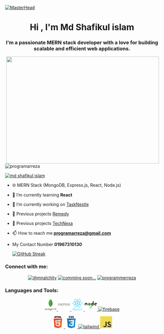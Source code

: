 [![MasterHead](https://i.postimg.cc/sXrNkY9k/cover-reza22-1.jpg)](https://rishavchanda.io)
<h1 align="center">Hi , I'm Md Shafikul islam</h1>
<h3 align="center">I'm a passionate MERN stack developer with a love for building scalable and efficient web applications.</h3>

<img align="right" width="500" height="350" src="https://www.codebook.in/static/main/img/courses/mern.jpg"/>
<p align="left"> <img src="https://komarev.com/ghpvc/?username=programarreza&label=Profile%20views&color=0e75b6&style=flat" alt="programarreza" /> </p>

<p align="left"> <a href="[https://twitter.com/md shafikul islam](https://twitter.com/ProgramarR26747)" target="blank"><img src="https://img.shields.io/twitter/follow/md shafikul islam?logo=twitter&style=for-the-badge" alt="md shafikul islam" /></a> </p>

- 🌐 MERN Stack (MongoDB, Express.js, React, Node.js)
- 🌱 I’m currently learning **React**

- 🔭 I’m currently working on [TaskNestle](https://tasknestle.web.app/)

- 🔭 Previous projects [Remedy](https://remedy-d872a.web.app/)

- 🔭 Previous projects [TechNexa](https://technexa-7d56c.web.app/)
- 📫 How to reach me **programarreza@gmail.com**
- My Contact Number **01967310130**

  [![GitHub Streak](https://github-readme-streak-stats.herokuapp.com?user=programarreza&theme=dark&date_format=j%20M%5B%20Y%5D&card_width=1000)](https://git.io/streak-stats)

<h3 align="left">Connect with me:</h3>
<p align="center">
<a href="https://twitter.com/@mnalchity" target="blank"><img align="center" src="https://raw.githubusercontent.com/rahuldkjain/github-profile-readme-generator/master/src/images/icons/Social/twitter.svg" alt="@mnalchity" height="30" width="40" /></a>
<a href="https://linkedin.com/in/comming soon..." target="blank"><img align="center" src="https://raw.githubusercontent.com/rahuldkjain/github-profile-readme-generator/master/src/images/icons/Social/linked-in-alt.svg" alt="comming soon..." height="30" width="40" /></a>
<a href="https://fb.com/programmerreza" target="blank"><img align="center" src="https://raw.githubusercontent.com/rahuldkjain/github-profile-readme-generator/master/src/images/icons/Social/facebook.svg" alt="programmerreza" height="30" width="40" /></a>
</p>

<h3 align="left">Languages and Tools:</h3>
<p align="center">
 <a href="https://www.mongodb.com/" target="_blank" rel="noreferrer"> <img src="https://raw.githubusercontent.com/devicons/devicon/master/icons/mongodb/mongodb-original-wordmark.svg" alt="mongodb" width="40" height="40"/> </a> 
  <a href="https://expressjs.com" target="_blank" rel="noreferrer"> <img src="https://raw.githubusercontent.com/devicons/devicon/master/icons/express/express-original-wordmark.svg" alt="express" width="40" height="40"/> </a> <a href="https://reactjs.org/" target="_blank" rel="noreferrer"> <img src="https://raw.githubusercontent.com/devicons/devicon/master/icons/react/react-original-wordmark.svg" alt="react" width="40" height="40"/> </a> <a href="https://nodejs.org" target="_blank" rel="noreferrer"> <img src="https://raw.githubusercontent.com/devicons/devicon/master/icons/nodejs/nodejs-original-wordmark.svg" alt="nodejs" width="40" height="40"/> </a><a href="https://firebase.google.com/" target="_blank" rel="noreferrer"> <img src="https://www.vectorlogo.zone/logos/firebase/firebase-icon.svg" alt="firebase" width="40" height="40"/> </a>
  
<p align="center">  
  <a href="https://www.w3.org/html/" target="_blank" rel="noreferrer"> <img src="https://raw.githubusercontent.com/devicons/devicon/master/icons/html5/html5-original-wordmark.svg" alt="html5" width="40" height="40"/> </a><a href="https://www.w3schools.com/css/" target="_blank" rel="noreferrer"> <img src="https://raw.githubusercontent.com/devicons/devicon/master/icons/css3/css3-original-wordmark.svg" alt="css3" width="40" height="40"/> </a><a href="https://tailwindcss.com/" target="_blank" rel="noreferrer"> <img src="https://www.vectorlogo.zone/logos/tailwindcss/tailwindcss-icon.svg" alt="tailwind" width="40" height="40"/><a href="https://developer.mozilla.org/en-US/docs/Web/JavaScript" target="_blank" rel="noreferrer"> <img src="https://raw.githubusercontent.com/devicons/devicon/master/icons/javascript/javascript-original.svg" alt="javascript" width="40" height="40"/> </a>  </a></p></p>
  
  
  
  
  
  
  
  


